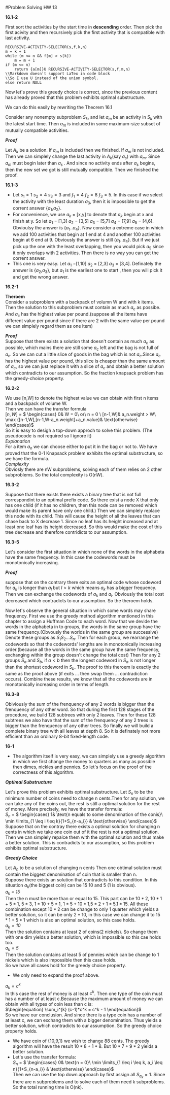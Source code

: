 #Problem Solving HW 13

**16.1-2**  

First sort the activities by the start time in **descending** order. Then pick the first acivity and then recursively pick the first activity that is compatible with last activity.  

    RECURSIVE-ACTIVITY-SELECTOR(s,f,k,n)
    m = k + 1
    while (m <= n && f[m] > s[k]) 
    	m = m + 1
    if (m <= n)
    	return {a[m]}U RECURSIVE-ACTIVITY-SELECTOR(s,f,m,n)
    \\Markdown doesn't support LaTex in code block
    \\So I use U instead of the union symbol. 
    else return NULL

Now let's prove this greedy choice is correct, since the previous content has already proved that this problem exhibits optimal substructure.  

We can do this easily by rewriting the Theorem 16.1  

Consider any nonempty subproblem $S_{k}$, and let $a_m$ be an activity in $S_k$ with the latest start time. Then $a_m$ is included in some maximum-size subset of mutually compatible activities.

***Proof***

Let $A_k$ be a solution. If $a_m$ is included then we finished. If $a_m$ is not included. Then we can simplely change the last activity in $A_k$(say $a_s$) with $a_m$. Since $a_m$ must begin later than $a_s$ . And since no activity ends after $a_s$ begins, then the new set we got is still mutually compatible. Then we finished the proof.

**16.1-3**

* Let $s_1 = 1$ $s_2 = 4$ $s_3 = 3$ and $f_1 = 4$ $f_2 = 8$ $f_3 = 5$. In this case if we select the activity with the least duration $a_3$, then it is impossible to get the corrent answer {$a_1$,$a_2$}.
* For convenience, we use $a_k$ = [x,y] to denote that $a_k$ begin at x and finish at y. So let $a_1$ = [1,3] $a_2$ = [3,5] $a_3$ = [5,7] $a_4$ = [7,9] $a_5$ = [4,6]. Obvioulsy the answer is {$a_1$..$a_4$}. Now consider a extreme case in which we add 100 activities that begin at 1 end at 4 and another 100 activities begin at 6 end at 9. Obviously the answer is still {$a_1$..$a_4$}. But if we just pick up the one with the least overlapping, then you would pick $a_5$ since it only overlaps with 2 activities. Then there is no way you can get the corrent answer.
* This one is very easy. Let $a_1$ =[1,10] $a_2$ = [2,3] $a_3$ = [3,4]. Definately the answer is {$a_2$,$a_3$}, but $a_1$ is the earliest one to start , then you will pick it and get the wrong answer.  

**16.2-1**  

**Theroem**  
Consider a subproblem with a backpack of volumn W and with k items. Then the solution to this subproblem must contain as much $a_c$ as possibe. And $a_c$ has the highest value per pound.(suppose all the items have different value per pound since if there are 2 with the same value per pound we can simplely regard them as one item) 

***Proof***  
Suppose that there exists a solution that doesn't contain as much $a_c$ as possible, which mains there are still some $a_c$ left and the bag is not full of $a_c$. So we can cut a little slice of goods in the bag which is not $a_c$.Since $a_c$ has the highest value per pound, this slice is cheaper than the same amount of $a_c$, so we can just replace it with a slice of $a_c$ and obtain a better solution which contradicts to our assumption. So the fraction knapsack problem has the greedy-choice property.

**16.2-2**

We use [n,W] to denote the highest value we can obtain with first n items and a backpack of volume W.  
Then we can have the transfer formula  
$[n,W]$ = $
\begin{cases}
0& W = 0\ or\ n = 0 \\
[n-1,W]& a_n.weight > W\\
\max \{[n-1,W],[n-1,W-a_n.weight]+a_n.value\}& \text{otherwise}
\end{cases}$   
So it is easy to desigh a top-down approch to solve this problem. (The pseudocode is not required so I ignore it)  
*Explanation*  
For a item $a_n$ we can choose either to put it in the bag or not to. We have proved that the 0-1 Knapsack problem exhibits the optimal substructure, so we have the formula.  
*Complexity*  
Obviosly there are nW subproblems, solving each of them relies on 2 other subproblems. So the total complexity is O(nW).

**16.3-2**  

Suppose that there exists there exists a binary tree that is not full correspondint to an optimal prefix code. So there exist a node X that only has one child (if it has no children, then this node can be removed which would make its parent have only one child.) Then we can simplely replace this node with its child. This will cause the height of all the leaves that can chase back to X decrease 1. Since no leaf has its height increased and at least one leaf has its height decreased. So this would make the cost of this tree decrease and therefore contridicts to our assumption.  

**16.3-5**

Let's consider the first situation in which none of the words in the alphabeta have the same frequency. In this case the codewords must be monotonically increasing.

***Proof***  

suppose that on the contrary there exits an optimal code whose codeword for $a_k$ is longer than $a_l$ but $l > k$ which means $a_k$ has a bigger frequency. Then we can exchange the codewords of $a_k$ and $a_l$. Obviously the total cost decreased which contradicts to our assumption. So the theroem holds.  

Now let's observe the general situation in which some words may share frequency. First we use the greedy method algorithm mentioned in this chapter to assign a Huffman Code to each word. Now that we devide the words in the alphabeta in to groups, the words in the same group have the same frequency.(Obvously the worlds in the same group are successive) Denote these groups as $S_1S_2...S_n$. Then for each group, we rearrange the codewords so that the codewords' lengths are in monotonically increasing order.(because all the words in the same group have the same frequency, exchanging within the group doesn't change the total cost) Then for any 2 groups $S_a$ and $S_b$, if  $a<b$ then the longest codeword in $S_a$ is not longer than the shortest codeword in $S_b$. The proof to this theroem is exactly the same as the proof above (if exits ... then swap them ... contradiction occurs). Combine these results, we know that all the codewords are in monotonically increasing order in terms of length.  

**16.3-8**  

Obiviously the sum of the frenquency of any 2 words is bigger than the frenquency of any other word. So that during the first 128 stages of the procedure, we build 128 subtrees with only 2 leaves. Then for these 128 subtrees we also have that the sum of the frenquency of any 2 trees is bigger than the frenquency of any other trees. So finally we will build a complete binary tree with all leaves at depth 8. So it is definately not more efficient than an ordinary 8-bit fixed-length code.  

**16-1**  

* The algorithm itself is very easy, we can simplely use a greedy algorithm in which we first change the money to quarters as many as possible then dimes, nickles and pennies. So let's focus on the proof of the correctness of this algorithm.

***Optimal Substructure***

Let's prove this problem exhibits optimal substructure. Let  $S_n$ to be the minimum number of coins need to change n cents.Then for any solution, we can take any of the coins out, the rest is still a optimal solution for the rest of money. More precisely, we have the transfer formula:  
$S_n$ = $
\begin{cases}
1& \text{n equals to some denomination of the conis}\\
\min \limits_{1 \leq i \leq k}\{1+S_{n-a_i}\} & \text{otherwise}
\end{cases}$ 
Suppose that on the contray there exists a optimal solution for changing n cents in which we take one coin out of it the rest is not a optimal solution. Then we can simplely repalce them with the optimal solution and thus make a better solution. This is contradicts to our assumption, so this problem exhibits optimal substructure.  

***Greedy Choice***  

Let $A_n$ to be a solution of changing n cents Then one obtimal solution must contain the biggest denomination of coin that is smaller than n.  
Suppose there exists an solution that contradicts to this condition.
In this situation $a_k$(the biggest coin) can be 15 10 and 5 (1 is obvious).  
*$a_k$ = 15*  
Then the n must be more than or equal to 15. This part can be $10*2$, $10*1 + 5*1$,  $5*3$, $1*10 + 5*1$, $1*5 + 10*1$,$5*2 + 1*5$,$1*15$. All these combination except $10*2$ can be change to only 1 quarter which yields a better solution, so it can be only $2*10$, in this case we can change it to $15*1+5*1$ which is also an optimal solution, so this case holds.  
*$a_k = 10$*  
Then the solution contains at least 2 of coins(2 nickels). So change them with one dim yields a better solution, which is impossible so this cae holds too.  
*$a_k = 5$*   
Then the solution contains at least 5 of pennies which can be change to 1 nickels which is also impossible then this case holds.  
So we have all cases hold for the greedy choice property.  

* We only need to expand the proof above.

*$a_k = c^k$*  
In this case the rest of money is at least $c^k$. Then one type of the coin must has a number of at least c.Because the maximum amount of money we can obtain with all types of coin less than c is:   
$\begin{equation}
\sum_i^{k} (c-1)*c^k = c^k - 1
\end{equation}$  
So we have our conclusion. And since there is a type coin has a number of at least c, we can exchang them with a bigger denomination. Thus yields a better solution, which contradicts to our assumption. So the greedy choice property holds. 

* We have coin of {10,9,1} we wish to change 88 cents. The greedy algorithm will have the result $10*8+1*8$. But $10*7+9*2$ yields a better solution.  
* Let's use the transfer formula:  
$S_n$ = $
\begin{cases}
0& \text{n = 0}\\
\min \limits_{1 \leq i \leq k, a_i \leq n}\{1+S_{n-a_i}\} & \text{otherwise}
\end{cases}$  
Then we can use the top down approach by first assign all $S_{a_k} = 1$. Since there are n subproblems and to solve each of them need k subproblems. So the total running time is O(nk).

